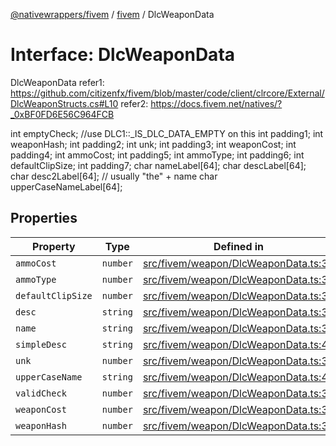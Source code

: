 [@nativewrappers/fivem](../../README.md) / [fivem](../README.md) / DlcWeaponData

# Interface: DlcWeaponData

DlcWeaponData
refer1: https://github.com/citizenfx/fivem/blob/master/code/client/clrcore/External/DlcWeaponStructs.cs#L10
refer2: https://docs.fivem.net/natives/?_0xBF0FD6E56C964FCB

int emptyCheck; //use DLC1::_IS_DLC_DATA_EMPTY on this
int padding1;
int weaponHash;
int padding2;
int unk;
int padding3;
int weaponCost;
int padding4;
int ammoCost;
int padding5;
int ammoType;
int padding6;
int defaultClipSize;
int padding7;
char nameLabel[64];
char descLabel[64];
char desc2Label[64]; // usually "the" + name
char upperCaseNameLabel[64];

## Properties

| Property | Type | Defined in |
| ------ | ------ | ------ |
| `ammoCost` | `number` | [src/fivem/weapon/DlcWeaponData.ts:35](https://github.com/nativewrappers/fivem/blob/2d4fa96d0a81695a673fe4c595d3abfefbf554a5/src/fivem/weapon/DlcWeaponData.ts#L35) |
| `ammoType` | `number` | [src/fivem/weapon/DlcWeaponData.ts:36](https://github.com/nativewrappers/fivem/blob/2d4fa96d0a81695a673fe4c595d3abfefbf554a5/src/fivem/weapon/DlcWeaponData.ts#L36) |
| `defaultClipSize` | `number` | [src/fivem/weapon/DlcWeaponData.ts:37](https://github.com/nativewrappers/fivem/blob/2d4fa96d0a81695a673fe4c595d3abfefbf554a5/src/fivem/weapon/DlcWeaponData.ts#L37) |
| `desc` | `string` | [src/fivem/weapon/DlcWeaponData.ts:39](https://github.com/nativewrappers/fivem/blob/2d4fa96d0a81695a673fe4c595d3abfefbf554a5/src/fivem/weapon/DlcWeaponData.ts#L39) |
| `name` | `string` | [src/fivem/weapon/DlcWeaponData.ts:38](https://github.com/nativewrappers/fivem/blob/2d4fa96d0a81695a673fe4c595d3abfefbf554a5/src/fivem/weapon/DlcWeaponData.ts#L38) |
| `simpleDesc` | `string` | [src/fivem/weapon/DlcWeaponData.ts:40](https://github.com/nativewrappers/fivem/blob/2d4fa96d0a81695a673fe4c595d3abfefbf554a5/src/fivem/weapon/DlcWeaponData.ts#L40) |
| `unk` | `number` | [src/fivem/weapon/DlcWeaponData.ts:33](https://github.com/nativewrappers/fivem/blob/2d4fa96d0a81695a673fe4c595d3abfefbf554a5/src/fivem/weapon/DlcWeaponData.ts#L33) |
| `upperCaseName` | `string` | [src/fivem/weapon/DlcWeaponData.ts:41](https://github.com/nativewrappers/fivem/blob/2d4fa96d0a81695a673fe4c595d3abfefbf554a5/src/fivem/weapon/DlcWeaponData.ts#L41) |
| `validCheck` | `number` | [src/fivem/weapon/DlcWeaponData.ts:31](https://github.com/nativewrappers/fivem/blob/2d4fa96d0a81695a673fe4c595d3abfefbf554a5/src/fivem/weapon/DlcWeaponData.ts#L31) |
| `weaponCost` | `number` | [src/fivem/weapon/DlcWeaponData.ts:34](https://github.com/nativewrappers/fivem/blob/2d4fa96d0a81695a673fe4c595d3abfefbf554a5/src/fivem/weapon/DlcWeaponData.ts#L34) |
| `weaponHash` | `number` | [src/fivem/weapon/DlcWeaponData.ts:32](https://github.com/nativewrappers/fivem/blob/2d4fa96d0a81695a673fe4c595d3abfefbf554a5/src/fivem/weapon/DlcWeaponData.ts#L32) |
